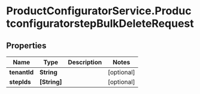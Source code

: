 # ProductConfiguratorService.ProductconfiguratorstepBulkDeleteRequest

## Properties

Name | Type | Description | Notes
------------ | ------------- | ------------- | -------------
**tenantId** | **String** |  | [optional] 
**stepIds** | **[String]** |  | [optional] 


